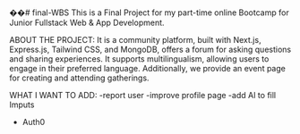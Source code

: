 ��#   f i n a l - W B S 
 
 This is a Final Project for my part-time online Bootcamp for Junior Fullstack Web & App Development.

ABOUT THE PROJECT:
It is a community platform, built with Next.js, Express.js, Tailwind CSS, and MongoDB, offers a forum for asking questions and sharing experiences. It supports multilingualism, allowing users to engage in their preferred language. Additionally, we provide an event page for creating and attending gatherings.


WHAT I WANT TO ADD:
-report user
-improve profile page
-add AI to fill Imputs
- Auth0
